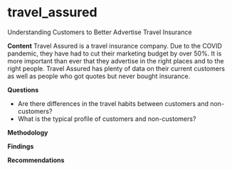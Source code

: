# travel_assured
Understanding Customers to Better Advertise Travel Insurance

**Content**
Travel Assured is a travel insurance company. Due to the COVID pandemic, they have had to
cut their marketing budget by over 50%. It is more important than ever that they advertise in
the right places and to the right people.
Travel Assured has plenty of data on their current customers as well as people who got
quotes but never bought insurance.

**Questions**
* Are there differences in the travel habits between customers and non-customers?
* What is the typical profile of customers and non-customers?

**Methodology**


**Findings**


**Recommendations**
